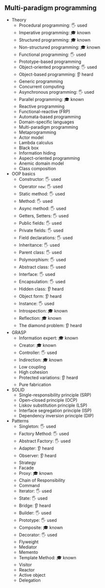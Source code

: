 ## Multi-paradigm programming

- Theory
  - Procedural programming: 🖐️ used
  - Imperative programming: 🎓 known
  - Structured programming: 🎓 known
  - Non-structured programming: 🎓 known
  - Functional programming: 🖐️ used
  - Prototype-based programming
  - Object-oriented programming: 🖐️ used
  - Object-based programming: 👂 heard
  - Generic programming
  - Concurrent computing
  - Asynchronous programming: 🖐️ used
  - Parallel programming: 🎓 known
  - Reactive programming
  - Functional-reactive (FRP)
  - Automata-based programming
  - Domain-specific languages
  - Multi-paradigm programming
  - Metaprogramming
  - Actor model
  - Lambda calculus
  - Black box
  - Information hiding
  - Aspect-oriented programming
  - Anemic domain model
  - Class composition
- OOP basics
  - Constructor: 🖐️ used
  - Operator `new`: 🖐️ used
  - Static method: 🖐️ used
  - Method: 🖐️ used
  - Async method: 🖐️ used
  - Getters, Setters: 🖐️ used
  - Public fields: 🖐️ used
  - Private fields: 🖐️ used
  - Field declarations: 🖐️ used
  - Inheritance: 🖐️ used
  - Parent class: 🖐️ used
  - Polymorphism: 🖐️ used
  - Abstract class: 🖐️ used
  - Interface: 🖐️ used
  - Encapsulation: 🖐️ used
  - Hidden class: 👂 heard
  - Object form: 👂 heard
  - Instance: 🖐️ used
  - Introspection: 🎓 known
  - Reflection: 🎓 known
  - The diamond problem: 👂 heard
- GRASP
  - Information expert: 🎓 known
  - Creator: 🎓 known
  - Controller: 🖐️ used
  - Indirection: 🎓 known
  - Low coupling
  - High cohesion
  - Protected variations: 👂 heard
  - Pure fabrication
- SOLID
  - Single-responsibility principle (SRP)
  - Open–closed principle (OCP)
  - Liskov substitution principle (LSP)
  - Interface segregation principle (ISP)
  - Dependency inversion principle (DIP)
- Patterns
  - Singleton: 🖐️ used
  - Factory Method: 🖐️ used
  - Abstract Factory: 🖐️ used
  - Adapter: 👂 heard
  - Observer: 👂 heard
  - Strategy
  - Facade
  - Proxy: 🎓 known
  - Chain of Responsibility
  - Command
  - Iterator: 🖐️ used
  - State: 🖐️ used
  - Bridge: 👂 heard
  - Builder: 🖐️ used
  - Prototype: 🖐️ used
  - Composite: 🎓 known
  - Decorator: 🖐️ used
  - Flyweight
  - Mediator
  - Memento
  - Template Method: 🎓 known
  - Visitor
  - Reactor
  - Active object
  - Delegation
